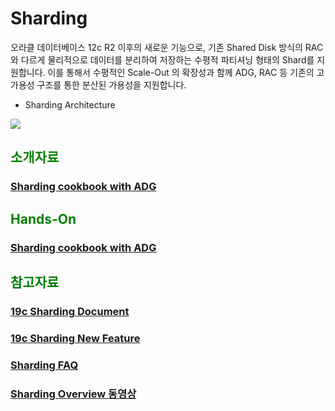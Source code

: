 <H1>Sharding</H1>

오라클 데이터베이스 12c R2 이후의 새로운 기능으로, 기존 Shared Disk 방식의 RAC와 다르게 물리적으로 데이터를 분리하여 저장하는 수평적 파티셔닝 형태의 Shard를 지원합니다. 이를 통해서 수평적인 Scale-Out 의 확장성과 함께 ADG, RAC 등 기존의 고가용성 구조를 통한 분산된 가용성을 지원합니다.
- Sharding Architecture
<img src="https://docs.oracle.com/en/database/oracle/oracle-database/12.2/cncpt/img/admin_3v_134a.png">

<H2><font color="green"> 소개자료 </fornt></H2>
<H3><a href="https://www.oracle.com/technetwork/database/availability/sharding-oracle-cloud-cookbook-3588768.pdf"> Sharding cookbook with ADG </a></H3>

<H2><font color="green"> Hands-On</fornt></H2>
<H3><a href="https://www.oracle.com/technetwork/database/availability/sharding-oracle-cloud-cookbook-3588768.pdf"> Sharding cookbook with ADG </a></H3>

<H2><font color="green"> 참고자료 </fornt></H2>
<H3><a href="https://docs.oracle.com/en/database/oracle/oracle-database/19/shard/sharding-deployment.html#GUID-F99B8742-4089-4E77-87D4-4691EA932207"> 
19c Sharding Document </a> </H3>
<H3><a href="https://www.oracle.com/a/tech/docs/sharding-19c-new-features.pdf">
19c Sharding New Feature </a> </H3>
<H3><a href="https://www.oracle.com/technetwork/database/availability/sharding-faq-3610620.pdf"> Sharding FAQ </a></H3>
<H3><a href="https://learn.oracle.com/ords/training/db_pages.getpage?page_id=724&get_params=streamId:21,p_loId:17210#"> Sharding Overview 동영상 </a></H3>
